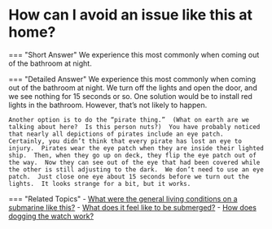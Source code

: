 # How can I avoid an issue like this at home?


=== "Short Answer"
    We experience this most commonly when coming out of the bathroom at night.

=== "Detailed Answer"
    We experience this most commonly when coming out of the bathroom at night.  We turn off the lights and open the door, and we see nothing for 15 seconds or so.  One solution would be to install red lights in the bathroom.  However, that’s not likely to happen.

    Another option is to do the “pirate thing.”  (What on earth are we talking about here?  Is this person nuts?)  You have probably noticed that nearly all depictions of pirates include an eye patch.  Certainly, you didn’t think that every pirate has lost an eye to injury.  Pirates wear the eye patch when they are inside their lighted ship.  Then, when they go up on deck, they flip the eye patch out of the way.  Now they can see out of the eye that had been covered while the other is still adjusting to the dark.  We don’t need to use an eye patch.  Just close one eye about 15 seconds before we turn out the lights.  It looks strange for a bit, but it works.

=== "Related Topics"
    - [What were the general living conditions on a submarine like this?](./what-were-the-general-living-conditions-on-a-submarine-like-this.md)
    - [What does it feel like to be submerged?](./what-does-it-feel-like-to-be-submerged.md)
    - [How does dogging the watch work?](./how-does-dogging-the-watch-work.md)
